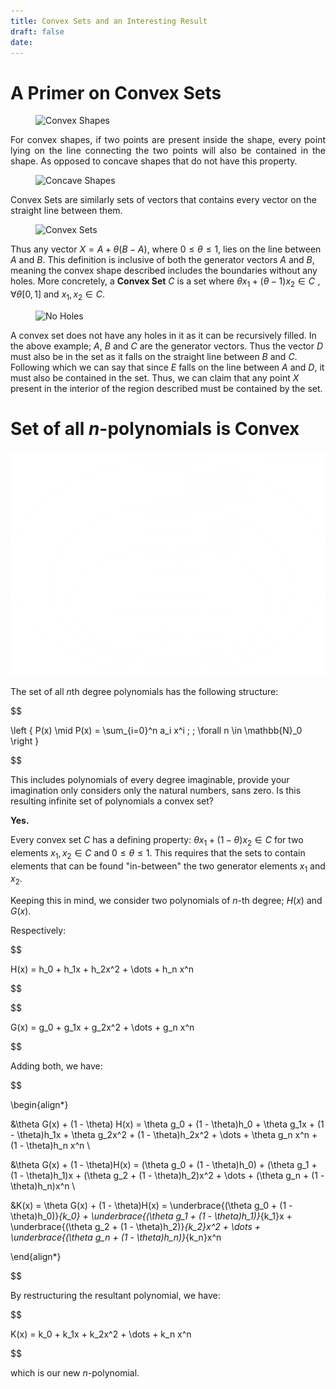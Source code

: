 ```yaml
---
title: Convex Sets and an Interesting Result
draft: false
date:
---
```


# A Primer on Convex Sets
<figure>

<img src="https://raw.githubusercontent.com/SykChw/sykchw.github.io/v4/content/images/convex.png" alt="Convex Shapes" class="center">

</figure>

  

<p align="justify">
For convex shapes, if two points are present inside the shape, every point lying on the line connecting the two points will also be contained in the shape. As opposed to concave shapes that do not have this property.
</p>
  

<figure>

<img src="https://raw.githubusercontent.com/SykChw/sykchw.github.io/v4/content/images/concave.png" alt="Concave Shapes" class="center">

</figure>

  

Convex Sets are similarly sets of vectors that contains every vector on the straight line between them.

  

<figure>

<img src="https://raw.githubusercontent.com/SykChw/sykchw.github.io/v4/content/images/convexset.png" alt="Convex Sets" class="center">

</figure>

  

Thus any vector $X = A + \theta (B -A)$, where $0 \le \theta \le 1$, lies on the line between $A$ and $B$. This definition is inclusive of both the generator vectors $A$ and $B$, meaning the convex shape described includes the boundaries without any holes. More concretely, a **Convex Set** $C$ is a set where $\theta x_1 + (\theta -1) x_2 \in C \, \, , \forall \theta [0,1]$ and $x_1, x_2 \in C$.
  

<figure>

<img src="https://raw.githubusercontent.com/SykChw/sykchw.github.io/v4/content/images/noholes.png" alt="No Holes" class="center">

</figure>

  

A convex set does not have any holes in it as it can be recursively filled. In the above example; $A$, $B$ and $C$ are the generator vectors. Thus the vector $D$ must also be in the set as it falls on the straight line between $B$ and $C$. Following which we can say that since $E$ falls on the line between $A$ and $D$, it must also be contained in the set. Thus, we can claim that any point $X$ present in the interior of the region described must be contained by the set.

# Set of all $n$-polynomials is Convex
  

<img src="https://raw.githubusercontent.com/SykChw/SykChw/main/images/polynomials.png">

  

The set of all $n$th degree polynomials has the following structure:

$$

\left \{ P(x) \mid P(x) = \sum_{i=0}^n a_i x^i \; \; \forall n \in \mathbb{N}_0 \right \}

$$ 

This includes polynomials of every degree imaginable, provide your imagination only considers only the natural numbers, sans zero. Is this resulting infinite set of polynomials a convex set?

**Yes.**

Every convex set $C$ has a defining property: $\theta x_1 + (1 - \theta) x_2 \in C$ for two elements $x_1, x_2 \in C$ and $0 \le \theta \le 1$. This requires that the sets to contain elements that can be found "in-between" the two generator elements $x_1$ and $x_2$.

Keeping this in mind, we consider two polynomials of $n$-th degree; $H(x)$ and $G(x)$.

Respectively:

$$

H(x) = h_0 + h_1x + h_2x^2 + \dots + h_n x^n

$$

$$

G(x) = g_0 + g_1x + g_2x^2 + \dots + g_n x^n

$$

Adding both, we have:

$$

\begin{align*}

&\theta G(x) + (1 - \theta) H(x) = \theta g_0 + (1 - \theta)h_0 + \theta g_1x + (1 - \theta)h_1x + \theta g_2x^2 + (1 - \theta)h_2x^2 + \dots + \theta g_n x^n + (1 - \theta)h_n x^n \\

&\theta G(x) + (1 - \theta)H(x) = (\theta g_0 + (1 - \theta)h_0) + (\theta g_1 + (1 - \theta)h_1)x + (\theta g_2 + (1 - \theta)h_2)x^2 + \dots + (\theta g_n + (1 - \theta)h_n)x^n \\

&K(x) = \theta G(x) + (1 - \theta)H(x) = \underbrace{(\theta g_0 + (1 - \theta)h_0)}_{k_0} + \underbrace{(\theta g_1 + (1 - \theta)h_1)}_{k_1}x + \underbrace{(\theta g_2 + (1 - \theta)h_2)}_{k_2}x^2 + \dots + \underbrace{(\theta g_n + (1 - \theta)h_n)}_{k_n}x^n

\end{align*}

$$

By restructuring the resultant polynomial, we have:

$$

K(x) = k_0 + k_1x + k_2x^2 + \dots + k_n x^n

$$

which is our new $n$-polynomial.